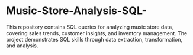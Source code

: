 # Music-Store-Analysis-SQL-
This repository contains SQL queries for analyzing music store data, covering sales trends, customer insights, and inventory management. The project demonstrates SQL skills through data extraction, transformation, and analysis.
